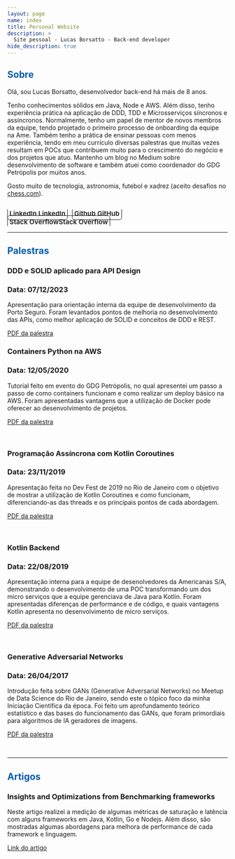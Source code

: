 ```yaml
---
layout: page
name: index
title: Personal Website
description: >
  Site pessoal - Lucas Borsatto - Back-end developer
hide_description: true
---
```

<!-- <script type="text/javascript">
	document.getElementsByClassName("page-title")[0].classList.add("sr-only");
</script> -->

<style type="text/css">
	.page-title {
		position: absolute;
		width: 1px;
  		height: 1px;
  		margin: -1px;
  		border: 0;
  		padding: 0;
  		clip: rect(0 0 0 0);
  		overflow: hidden;
	}
</style>

<h2 class="h1" style="color: rgb(1,92,171)" id="about">Sobre</h2>

Olá, sou Lucas Borsatto, desenvolvedor back-end há mais de 8 anos.

Tenho conhecimentos sólidos em Java, Node e AWS. Além disso, tenho experiência prática na aplicação de DDD, TDD e Microsserviços síncronos e assíncronos. Normalmente, tenho um papel de mentor de novos membros da equipe, tendo projetado o primeiro processo de onboarding da equipe na Ame. Também tenho a prática de ensinar pessoas com menos experiência, tendo em meu currículo diversas palestras que muitas vezes resultam em POCs que contribuem muito para o crescimento do negócio e dos projetos que atuo. Mantenho um blog no Medium sobre desenvolvimento de software e também atuei como coordenador do GDG Petrópolis por muitos anos.

Gosto muito de tecnologia, astronomia, futebol e xadrez (aceito desafios no [chess.com](https://www.chess.com/member/lucasb001)).


<div class="body-social sidebar-social">
  <ul>
    <li> <a href="https://www.linkedin.com/in/lucas-borsatto-8b9a405a/" title="LinkedIn" class="no-mark-external" target="_blank"> <span class="icon-linkedin2"></span> <span aria-hidden="true">LinkedIn </span><span class="sr-only">LinkedIn</span></a></li>
    <li> <a href="https://github.com/lucasbsimao" title="GitHub" class="no-mark-external" target="_blank"> <span class="icon-github"></span> <span aria-hidden="true">Github </span><span class="sr-only">GitHub</span></a></li>
    <li> <a href="https://stackoverflow.com/users/2581736/lucas-borsatto" title="Stack Overflow" class="no-mark-external" target="_blank"> <span class="icon-stackoverflow"></span> <span aria-hidden="true">Stack Overflow</span><span class="sr-only">Stack Overflow</span></a></li>
  </ul>
</div>

---
<h2 class="h1" style="color: rgb(1,92,171)" id="lectures">Palestras </h2>

<h3 class="h2">DDD e SOLID aplicado para API Design</h3>

<h3 class="h2">Data: 07/12/2023</h3>

Apresentação para orientação interna da equipe de desenvolvimento da Porto Seguro. Foram levantados pontos de melhoria no desenvolvimento das APIs, como melhor aplicação de SOLID e conceitos de DDD e REST.

[PDF da palestra](https://lucasbsimao.github.io/lectures/ApiDesign.pdf)
<br/>

<h3 class="h2">Containers Python na AWS</h3>

<h3 class="h2">Data: 12/05/2020</h3>

Tutorial feito em evento do GDG Petrópolis, no qual apresentei um passo a passo de como containers funcionam e como realizar um deploy básico na AWS. Foram apresentadas vantagens que a utilização de Docker pode oferecer ao desenvolvimento de projetos.

[PDF da palestra](https://lucasbsimao.github.io/lectures/Containers.pdf)

<br/>

<h3 class="h2">Programação Assíncrona com Kotlin Coroutines</h3>

<h3 class="h2">Data: 23/11/2019</h3>

Apresentação feita no Dev Fest de 2019 no Rio de Janeiro com o objetivo de mostrar a utilização de Kotlin Coroutines e como funcionam, diferenciando-as das threads e os principais pontos de cada abordagem.

[PDF da palestra](https://lucasbsimao.github.io/lectures/kotlincoroutines-200207132933.pdf)

<br/>

<h3 class="h2">Kotlin Backend</h3>

<h3 class="h2">Data: 22/08/2019</h3>

Apresentação interna para a equipe de desenolvedores da Americanas S/A, demonstrando o desenvolvimento de uma POC transformando um dos micro serviços que a equipe gerenciava de Java para Kotlin. Foram apresentadas diferenças de performance e de código, e quais vantagens Kotlin apresenta no desenvolvimento de micro serviços.

[PDF da palestra](https://lucasbsimao.github.io/lectures/kotlinbackendpresentation-190823024648.pdf)

<br/>

<h3 class="h2">Generative Adversarial Networks</h3>

<h3 class="h2">Data: 26/04/2017</h3>

Introdução feita sobre GANs (Generative Adversarial Networks) no Meetup de Data Science do Rio de Janeiro, sendo este o tópico foco da minha Iniciação Científica da época. Foi feito um aprofundamento teórico estatístico e das bases do funcionamento das GANs, que foram primordiais para algoritmos de IA geradores de imagens. 

[PDF da palestra](https://lucasbsimao.github.io/lectures/generativeadversarialnets-170426154023.pdf)

<br/>

---
<h2 class="h1" style="color: rgb(1,92,171)" id="articles">Artigos </h2>

<h3 class="h2">Insights and Optimizations from Benchmarking frameworks</h3>

Neste artigo realizei a medição de algumas métricas de saturação e latência com alguns frameworks em Java, Kotlin, Go e Nodejs. Além disso, são mostradas algumas abordagens para melhora de performance de cada framework e linguagem.

[Link do artigo](https://medium.com/@lucas01/insights-and-optimizations-from-benchmarking-frameworks-a089bf44320)

<style type="text/css">
  .body-social > ul {
    display: inline-block;
    list-style-type: none;
    margin-bottom: 0;
    overflow: hidden;
    padding: 0;
  }

  .body-social > ul > li {
    float: left;
    
    /* padding-left: 5px; */
    padding-right: 10px;
    
    /* display: inline-block; */
  }


  .body-social > ul > li > a {
    display: inline;
    text-align: center;
    font-size: 0.95rem;
    font-weight: 600;
    /*width: 3rem;*/
    /*height: 4rem;*/
    padding: 4px;
    
    /* line-height: 3rem; */
    
    text-decoration: none;
    border-width: 1px;
    border-style: solid;
    border-radius: 5px;
    transition: background-color 250ms, color 250ms, text-decoration-color 250ms, border-color 250ms;
    
    /* border-bottom: none; */
  }

  .body-social > ul > li > a:not(.btn):not(.no-hover) {
    border-color: var(--accent-color);
  }

  .body-social > ul > li > a:hover {
    color: white;
    background-color: var(--accent-color);
    border-radius: 5px;
    padding: 4px;
    transition: background-color 250ms, color 250ms, text-decoration-color 250ms, border-color 250ms;
  }

  .note-sm:before, .note:before {
    font-size: 1rem;
    color: rgb(1,92,171);
</style>

